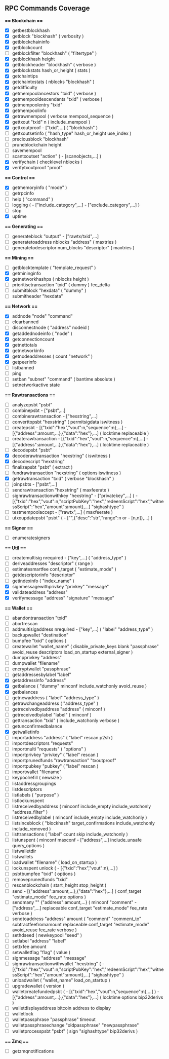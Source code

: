 ## RPC Commands Coverage

**== Blockchain ==**
- [x] getbestblockhash
- [x] getblock "blockhash" ( verbosity )
- [x] getblockchaininfo
- [x] getblockcount
- [ ] getblockfilter "blockhash" ( "filtertype" )
- [x] getblockhash height
- [x] getblockheader "blockhash" ( verbose )
- [x] getblockstats hash_or_height ( stats )
- [x] getchaintips
- [x] getchaintxstats ( nblocks "blockhash" )
- [x] getdifficulty
- [x] getmempoolancestors "txid" ( verbose )
- [x] getmempooldescendants "txid" ( verbose )
- [x] getmempoolentry "txid"
- [x] getmempoolinfo
- [x] getrawmempool ( verbose mempool_sequence )
- [x] gettxout "txid" n ( include_mempool )
- [x] gettxoutproof - ["txid",...] ( "blockhash" )
- [ ] gettxoutsetinfo ( "hash_type" hash_or_height use_index )
- [ ] preciousblock "blockhash"
- [ ] pruneblockchain height
- [ ] savemempool
- [ ] scantxoutset "action" ( - [scanobjects,...] )
- [x] verifychain ( checklevel nblocks )
- [x] verifytxoutproof "proof"

**== Control ==**
- [x] getmemoryinfo ( "mode" )
- [ ] getrpcinfo
- [ ] help ( "command" )
- [ ] logging ( - ["include_category",...] - ["exclude_category",...] )
- [ ] stop
- [x] uptime

**== Generating ==**
- [ ] generateblock "output" - ["rawtx/txid",...]
- [ ] generatetoaddress nblocks "address" ( maxtries )
- [ ] generatetodescriptor num_blocks "descriptor" ( maxtries )

**== Mining ==**
- [ ] getblocktemplate ( "template_request" )
- [x] getmininginfo
- [x] getnetworkhashps ( nblocks height )
- [ ] prioritisetransaction "txid" ( dummy ) fee_delta
- [ ] submitblock "hexdata" ( "dummy" )
- [ ] submitheader "hexdata"

**== Network ==**
- [x] addnode "node" "command"
- [ ] clearbanned
- [ ] disconnectnode ( "address" nodeid )
- [x] getaddednodeinfo ( "node" )
- [x] getconnectioncount
- [x] getnettotals
- [x] getnetworkinfo
- [x] getnodeaddresses ( count "network" )
- [x] getpeerinfo
- [ ] listbanned
- [ ] ping
- [ ] setban "subnet" "command" ( bantime absolute )
- [ ] setnetworkactive state

**== Rawtransactions ==**
- [ ] analyzepsbt "psbt"
- [ ] combinepsbt - ["psbt",...]
- [ ] combinerawtransaction - ["hexstring",...]
- [ ] converttopsbt "hexstring" ( permitsigdata iswitness )
- [ ] createpsbt - [{"txid":"hex","vout":n,"sequence":n},...] - [{"address":amount,...},{"data":"hex"},...] ( locktime replaceable )
- [ ] createrawtransaction - [{"txid":"hex","vout":n,"sequence":n},...] - [{"address":amount,...},{"data":"hex"},...] ( locktime replaceable )
- [ ] decodepsbt "psbt"
- [x] decoderawtransaction "hexstring" ( iswitness )
- [x] decodescript "hexstring"
- [ ] finalizepsbt "psbt" ( extract )
- [ ] fundrawtransaction "hexstring" ( options iswitness )
- [x] getrawtransaction "txid" ( verbose "blockhash" )
- [ ] joinpsbts - ["psbt",...]
- [ ] sendrawtransaction "hexstring" ( maxfeerate )
- [ ] signrawtransactionwithkey "hexstring" - ["privatekey",...] ( - [{"txid":"hex","vout":n,"scriptPubKey":"hex","redeemScript":"hex","witnessScript":"hex","amount":amount},...] "sighashtype" )
- [ ] testmempoolaccept - ["rawtx",...] ( maxfeerate )
- [ ] utxoupdatepsbt "psbt" ( - ["",{"desc":"str","range":n or - [n,n]},...] )

**== Signer ==**
- [ ] enumeratesigners 

**== Util ==**
- [ ] createmultisig nrequired - ["key",...] ( "address_type" )
- [ ] deriveaddresses "descriptor" ( range )
- [ ] estimatesmartfee conf_target ( "estimate_mode" )
- [ ] getdescriptorinfo "descriptor"
- [ ] getindexinfo ( "index_name" )
- [x] signmessagewithprivkey "privkey" "message"
- [x] validateaddress "address"
- [x] verifymessage "address" "signature" "message"

**== Wallet ==**
- [ ] abandontransaction "txid"
- [ ] abortrescan
- [ ] addmultisigaddress nrequired - ["key",...] ( "label" "address_type" )
- [ ] backupwallet "destination"
- [ ] bumpfee "txid" ( options )
- [ ] createwallet "wallet_name" ( disable_private_keys blank "passphrase" avoid_reuse descriptors load_on_startup external_signer )
- [ ] dumpprivkey "address"
- [ ] dumpwallet "filename"
- [ ] encryptwallet "passphrase"
- [ ] getaddressesbylabel "label"
- [x] getaddressinfo "address"
- [x] getbalance ( "dummy" minconf include_watchonly avoid_reuse )
- [x] getbalances
- [ ] getnewaddress ( "label" "address_type" )
- [ ] getrawchangeaddress ( "address_type" )
- [ ] getreceivedbyaddress "address" ( minconf )
- [ ] getreceivedbylabel "label" ( minconf )
- [ ] gettransaction "txid" ( include_watchonly verbose )
- [ ] getunconfirmedbalance
- [x] getwalletinfo
- [ ] importaddress "address" ( "label" rescan p2sh )
- [ ] importdescriptors "requests"
- [ ] importmulti "requests" ( "options" )
- [ ] importprivkey "privkey" ( "label" rescan )
- [ ] importprunedfunds "rawtransaction" "txoutproof"
- [ ] importpubkey "pubkey" ( "label" rescan )
- [ ] importwallet "filename"
- [ ] keypoolrefill ( newsize )
- [ ] listaddressgroupings
- [ ] listdescriptors
- [ ] listlabels ( "purpose" )
- [ ] listlockunspent
- [ ] listreceivedbyaddress ( minconf include_empty include_watchonly "address_filter" )
- [ ] listreceivedbylabel ( minconf include_empty include_watchonly )
- [ ] listsinceblock ( "blockhash" target_confirmations include_watchonly include_removed )
- [ ] listtransactions ( "label" count skip include_watchonly )
- [ ] listunspent ( minconf maxconf - ["address",...] include_unsafe query_options )
- [ ] listwalletdir
- [ ] listwallets
- [ ] loadwallet "filename" ( load_on_startup )
- [ ] lockunspent unlock ( - [{"txid":"hex","vout":n},...] )
- [ ] psbtbumpfee "txid" ( options )
- [ ] removeprunedfunds "txid"
- [ ] rescanblockchain ( start_height stop_height )
- [ ] send - [{"address":amount,...},{"data":"hex"},...] ( conf_target "estimate_mode" fee_rate options )
- [ ] sendmany "" {"address":amount,...} ( minconf "comment" - ["address",...] replaceable conf_target "estimate_mode" fee_rate verbose )
- [ ] sendtoaddress "address" amount ( "comment" "comment_to" subtractfeefromamount replaceable conf_target "estimate_mode" avoid_reuse fee_rate verbose )
- [ ] sethdseed ( newkeypool "seed" )
- [ ] setlabel "address" "label"
- [ ] settxfee amount
- [ ] setwalletflag "flag" ( value )
- [ ] signmessage "address" "message"
- [ ] signrawtransactionwithwallet "hexstring" ( - [{"txid":"hex","vout":n,"scriptPubKey":"hex","redeemScript":"hex","witnessScript":"hex","amount":amount},...] "sighashtype" )
- [ ] unloadwallet ( "wallet_name" load_on_startup )
- [ ] upgradewallet ( version )
- [ ] walletcreatefundedpsbt ( - [{"txid":"hex","vout":n,"sequence":n},...] ) - [{"address":amount,...},{"data":"hex"},...] ( locktime options bip32derivs )
- [ ] walletdisplayaddress bitcoin address to display
- [ ] walletlock
- [ ] walletpassphrase "passphrase" timeout
- [ ] walletpassphrasechange "oldpassphrase" "newpassphrase"
- [ ] walletprocesspsbt "psbt" ( sign "sighashtype" bip32derivs )

**== Zmq ==**
- [ ] getzmqnotifications
